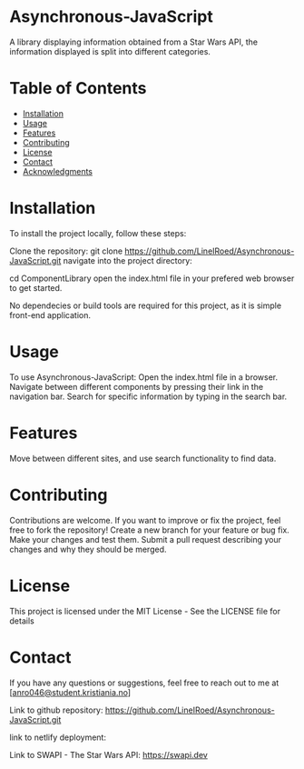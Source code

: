 # Asynchronous-JavaScript
A library displaying information obtained from a Star Wars API, the information displayed is split into different categories.

# Table of Contents
- [Installation](#installation)
- [Usage](#usage)
- [Features](#features)
- [Contributing](#contributing)
- [License](#license)
- [Contact](#contact)
- [Acknowledgments](#acknowledgments)

# Installation
To install the project locally, follow these steps:

Clone the repository:
git clone https://github.com/LineIRoed/Asynchronous-JavaScript.git
navigate into the project directory:

cd ComponentLibrary
open the index.html file in your prefered web browser to get started.

No dependecies or build tools are required for this project, as it is simple front-end application.

# Usage
To use Asynchronous-JavaScript:
Open the index.html file in a browser.
Navigate between different components by pressing their link in the navigation bar.
Search for specific information by typing in the search bar.

# Features
Move between different sites, and use search functionality to find data.

# Contributing
Contributions are welcome. If you want to improve or fix the project, feel free to fork the repository!
Create a new branch for your feature or bug fix.
Make your changes and test them.
Submit a pull request describing your changes and why they should be merged.

# License
This project is licensed under the MIT License - See the LICENSE file for details

<!-- This project is not licensed -->

# Contact
If you have any questions or suggestions, feel free to reach out to me at [anro046@student.kristiania.no]


Link to github repository: https://github.com/LineIRoed/Asynchronous-JavaScript.git

link to netlify deployment: 

Link to SWAPI - The Star Wars API: https://swapi.dev